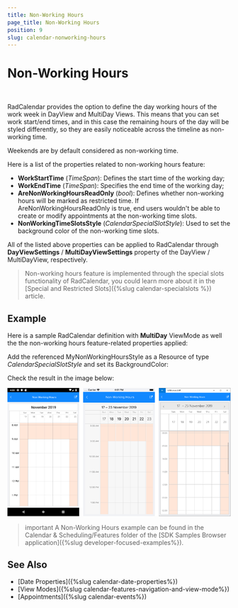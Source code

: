 ```yaml
---
title: Non-Working Hours
page_title: Non-Working Hours
position: 9
slug: calendar-nonworking-hours
---
```


# Non-Working Hours

&nbsp;

RadCalendar provides the option to define the day working hours of the work week in DayView and MultiDay Views. This means that you can set work start/end times, and in this case the remaining hours of the day will be styled differently, so they are easily noticeable across the timeline as non-working time.

Weekends are by default considered as non-working time.

Here is a list of the properties related to non-working hours feature:

* **WorkStartTime** (*TimeSpan*): Defines the start time of the working day;
* **WorkEndTime** (*TimeSpan*): Specifies the end time of the working day;
* **AreNonWorkingHoursReadOnly** (*bool*): Defines whether non-working hours will be marked as restricted time. If AreNonWorkingHoursReadOnly is true, end users wouldn't be able to create or modify appointments at the non-working time slots.
* **NonWorkingTimeSlotsStyle** (*CalendarSpecialSlotStyle*): Used to set the background color of the non-working time slots. 

All of the listed above properties can be applied to RadCalendar through **DayViewSettings** / **MultiDayViewSettings** property of the DayView / MultiDayView, respectively.

> Non-working hours feature is implemented through the special slots functionality of RadCalendar, you could learn more about it in the [Special and Restricted Slots]({%slug calendar-specialslots %}) article.

## Example

Here is a sample RadCalendar definition with **MultiDay** ViewMode as well the the non-working hours feature-related properties applied:

<snippet id='calendar-nonworkinghours-xaml' />

Add the referenced MyNonWorkingHoursStyle as a Resource of type *CalendarSpecialSlotStyle* and set its BackgroundColor:

<snippet id='calendar-nonworkinghours-resources' />

Check the result in the image below:

![Calendar Non-Working Hours](images/calendar_nonworking-hours.png)


>important A Non-Working Hours example can be found in the Calendar &amp; Scheduling/Features folder of the [SDK Samples Browser application]({%slug developer-focused-examples%}).

## See Also

* [Date Properties]({%slug calendar-date-properties%})
* [View Modes]({%slug calendar-features-navigation-and-view-mode%})
* [Appointments]({%slug calendar-events%})